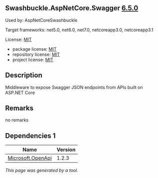 Swashbuckle.AspNetCore.Swagger [6.5.0](https://www.nuget.org/packages/Swashbuckle.AspNetCore.Swagger/6.5.0)
--------------------

Used by: AspNetCoreSwashbuckle

Target frameworks: net5.0, net6.0, net7.0, netcoreapp3.0, netcoreapp3.1

License: [MIT](../../../../licenses/mit) 

- package license: [MIT](https://licenses.nuget.org/MIT) 
- repository license: [MIT](https://github.com/domaindrivendev/Swashbuckle.AspNetCore.git) 
- project license: [MIT](https://github.com/domaindrivendev/Swashbuckle.AspNetCore) 

Description
-----------
Middleware to expose Swagger JSON endpoints from APIs built on ASP.NET Core

Remarks
-----------
no remarks


Dependencies 1
-----------

|Name|Version|
|----------|:----|
|[Microsoft.OpenApi](../../../../packages/nuget.org/microsoft.openapi/1.2.3)|1.2.3|

*This page was generated by a tool.*